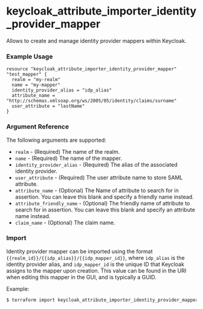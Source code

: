 # keycloak_attribute_importer_identity_provider_mapper

Allows to create and manage identity provider mappers within Keycloak.

### Example Usage

```hcl
resource "keycloak_attribute_importer_identity_provider_mapper" "test_mapper" {
  realm = "my-realm"
  name = "my-mapper"
  identity_provider_alias = "idp_alias"
  attribute_name = "http://schemas.xmlsoap.org/ws/2005/05/identity/claims/surname"
  user_attribute = "lastName"
}
```

### Argument Reference

The following arguments are supported:

- `realm` - (Required) The name of the realm.
- `name` - (Required) The name of the mapper.
- `identity_provider_alias` - (Required) The alias of the associated identity provider.
- `user_attribute` - (Required) The user attribute name to store SAML attribute.
- `attribute_name` - (Optional) The Name of attribute to search for in assertion. You can leave this blank and specify a friendly name instead.
- `attribute_friendly_name` - (Optional) The friendly name of attribute to search for in assertion.  You can leave this blank and specify an attribute name instead.
- `claim_name` - (Optional) The claim name.

### Import

Identity provider mapper can be imported using the format `{{realm_id}}/{{idp_alias}}/{{idp_mapper_id}}`, where `idp_alias` is the identity provider alias, and `idp_mapper_id` is the unique ID that Keycloak
assigns to the mapper upon creation. This value can be found in the URI when editing this mapper in the GUI, and is typically a GUID.

Example:

```bash
$ terraform import keycloak_attribute_importer_identity_provider_mapper.test_mapper my-realm/my-mapper/f446db98-7133-4e30-b18a-3d28fde7ca1b
```
